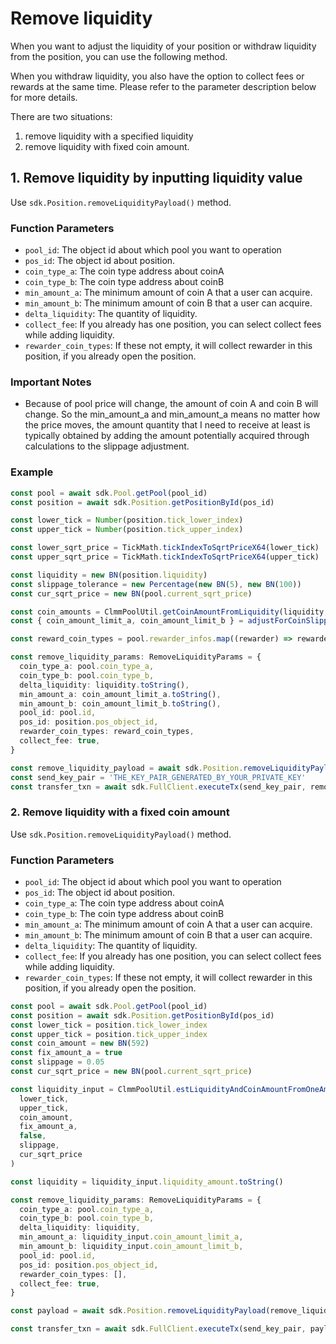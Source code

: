 # Remove liquidity

When you want to adjust the liquidity of your position or withdraw liquidity from the position, you can use the following method.

When you withdraw liquidity, you also have the option to collect fees or rewards at the same time. Please refer to the parameter description below for more details.

There are two situations:

1. remove liquidity with a specified liquidity
2. remove liquidity with fixed coin amount.

## 1. Remove liquidity by inputting liquidity value

Use `sdk.Position.removeLiquidityPayload()` method.

### Function Parameters

- `pool_id`: The object id about which pool you want to operation
- `pos_id`: The object id about position.
- `coin_type_a`: The coin type address about coinA
- `coin_type_b`: The coin type address about coinB
- `min_amount_a`: The minimum amount of coin A that a user can acquire.
- `min_amount_b`: The minimum amount of coin B that a user can acquire.
- `delta_liquidity`: The quantity of liquidity.
- `collect_fee`: If you already has one position, you can select collect fees while adding liquidity.
- `rewarder_coin_types`: If these not empty, it will collect rewarder in this position, if you already open the position.

### Important Notes

- Because of pool price will change, the amount of coin A and coin B will change. So the min_amount_a and min_amount_a means no matter how the price moves, the amount quantity that I need to receive at least is typically obtained
  by adding the amount potentially acquired through calculations to the slippage adjustment.

### Example

```typescript
const pool = await sdk.Pool.getPool(pool_id)
const position = await sdk.Position.getPositionById(pos_id)

const lower_tick = Number(position.tick_lower_index)
const upper_tick = Number(position.tick_upper_index)

const lower_sqrt_price = TickMath.tickIndexToSqrtPriceX64(lower_tick)
const upper_sqrt_price = TickMath.tickIndexToSqrtPriceX64(upper_tick)

const liquidity = new BN(position.liquidity)
const slippage_tolerance = new Percentage(new BN(5), new BN(100))
const cur_sqrt_price = new BN(pool.current_sqrt_price)

const coin_amounts = ClmmPoolUtil.getCoinAmountFromLiquidity(liquidity, cur_sqrt_price, lower_sqrt_price, upper_sqrt_price, false)
const { coin_amount_limit_a, coin_amount_limit_b } = adjustForCoinSlippage(coin_amounts, slippage_tolerance, false)

const reward_coin_types = pool.rewarder_infos.map((rewarder) => rewarder.coin_type)

const remove_liquidity_params: RemoveLiquidityParams = {
  coin_type_a: pool.coin_type_a,
  coin_type_b: pool.coin_type_b,
  delta_liquidity: liquidity.toString(),
  min_amount_a: coin_amount_limit_a.toString(),
  min_amount_b: coin_amount_limit_b.toString(),
  pool_id: pool.id,
  pos_id: position.pos_object_id,
  rewarder_coin_types: reward_coin_types,
  collect_fee: true,
}

const remove_liquidity_payload = await sdk.Position.removeLiquidityPayload(remove_liquidity_params)
const send_key_pair = 'THE_KEY_PAIR_GENERATED_BY_YOUR_PRIVATE_KEY'
const transfer_txn = await sdk.FullClient.executeTx(send_key_pair, remove_liquidity_payload, true)
```

### 2. Remove liquidity with a fixed coin amount

Use `sdk.Position.removeLiquidityPayload()` method.

### Function Parameters

- `pool_id`: The object id about which pool you want to operation
- `pos_id`: The object id about position.
- `coin_type_a`: The coin type address about coinA
- `coin_type_b`: The coin type address about coinB
- `min_amount_a`: The minimum amount of coin A that a user can acquire.
- `min_amount_b`: The minimum amount of coin B that a user can acquire.
- `delta_liquidity`: The quantity of liquidity.
- `collect_fee`: If you already has one position, you can select collect fees while adding liquidity.
- `rewarder_coin_types`: If these not empty, it will collect rewarder in this position, if you already open the position.

```typescript
const pool = await sdk.Pool.getPool(pool_id)
const position = await sdk.Position.getPositionById(pos_id)
const lower_tick = position.tick_lower_index
const upper_tick = position.tick_upper_index
const coin_amount = new BN(592)
const fix_amount_a = true
const slippage = 0.05
const cur_sqrt_price = new BN(pool.current_sqrt_price)

const liquidity_input = ClmmPoolUtil.estLiquidityAndCoinAmountFromOneAmounts(
  lower_tick,
  upper_tick,
  coin_amount,
  fix_amount_a,
  false,
  slippage,
  cur_sqrt_price
)

const liquidity = liquidity_input.liquidity_amount.toString()

const remove_liquidity_params: RemoveLiquidityParams = {
  coin_type_a: pool.coin_type_a,
  coin_type_b: pool.coin_type_b,
  delta_liquidity: liquidity,
  min_amount_a: liquidity_input.coin_amount_limit_a,
  min_amount_b: liquidity_input.coin_amount_limit_b,
  pool_id: pool.id,
  pos_id: position.pos_object_id,
  rewarder_coin_types: [],
  collect_fee: true,
}

const payload = await sdk.Position.removeLiquidityPayload(remove_liquidity_params)

const transfer_txn = await sdk.FullClient.executeTx(send_key_pair, payload, true)
```
